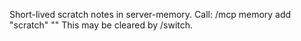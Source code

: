 Short-lived scratch notes in server-memory.
Call: /mcp memory add "scratch" "<notes>"
This may be cleared by /switch.
